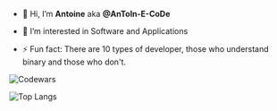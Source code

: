 - 👋 Hi, I’m **Antoine** aka **@AnToIn-E-CoDe**
- 👀 I’m interested in Software and Applications

- ⚡ Fun fact: There are 10 types of developer, those who understand binary and those who don't.

<!---
AnToIn-E-CoDe/AnToIn-E-CoDe is a ✨ special ✨ repository because its `README.md` (this file) appears on your GitHub profile.
You can click the Preview link to take a look at your changes.
--->
![Codewars](https://github.r2v.ch/codewars?user=AnToIn-E-CoDe&stroke=red)

![Top Langs](https://github-readme-stats.vercel.app/api/top-langs/?username=AnToIn-E-CoDe&theme=tokyonight)
